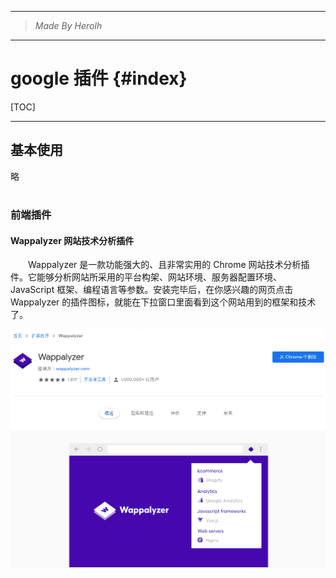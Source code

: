 ----------------------------------------------
> *Made By Herolh*
----------------------------------------------

# google 插件 {#index}

[TOC]











--------------------------------------------

## 基本使用

略



# 

### 前端插件

#### Wappalyzer 网站技术分析插件

&emsp;&emsp;Wappalyzer 是一款功能强大的、且非常实用的 Chrome 网站技术分析插件。它能够分析网站所采用的平台构架、网站环境、服务器配置环境、JavaScript 框架、编程语言等参数。安装完毕后，在你感兴趣的网页点击 Wappalyzer 的插件图标，就能在下拉窗口里面看到这个网站用到的框架和技术了。

![image-20210504144838858](.assets/image-20210504144838858.png)













